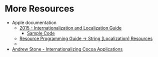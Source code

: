# More Resources

* Apple documentation
    * [2015 - Internationalization and Localization Guide](https://developer.apple.com/library/archive/documentation/MacOSX/Conceptual/BPInternational/Introduction/Introduction.html#//apple_ref/doc/uid/10000171i)
        * [Sample Code](https://developer.apple.com/library/archive/samplecode/Mountains/Introduction/Intro.html#//apple_ref/doc/uid/DTS40007727)
    * [Resource Programming Guide &rarr; String \[Localization\] Resources](https://developer.apple.com/library/archive/documentation/Cocoa/Conceptual/LoadingResources/Strings/Strings.html)
    * 
* [Andrew Stone - Internationalizing Cocoa Applications](http://www.stone.com/The_Cocoa_Files/Internationalize_Your_App.html)